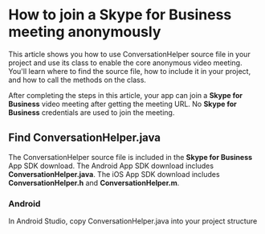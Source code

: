 # How to join a Skype for Business meeting anonymously

This article shows you how to use ConversationHelper source file in your project and use its class to enable the core 
anonymous video meeting. You'll learn where to find the source file, how to include it in your project, and how to call 
the methods on the class.

After completing the steps in this article, your app can join a **Skype for Business** video meeting after getting the
meeting URL. No **Skype for Business** credentials are used to join the meeting.

## Find ConversationHelper.java

The ConversationHelper source file is included in the **Skype for Business** App SDK download. The Android App SDK download includes **ConversationHelper.java**. The iOS App SDK download
includes **ConversationHelper.h** and **ConversationHelper.m**. 

### Android

In Android Studio, copy ConversationHelper.java into your project structure  